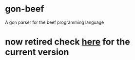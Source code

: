 # gon-beef
A gon parser for the beef programming language


# now retired check [here](https://github.com/Booklordofthedings/gon) for the current version
